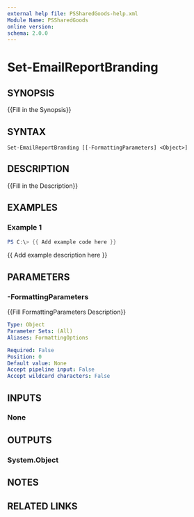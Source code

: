 ```yaml
---
external help file: PSSharedGoods-help.xml
Module Name: PSSharedGoods
online version:
schema: 2.0.0
---
```


# Set-EmailReportBranding

## SYNOPSIS
{{Fill in the Synopsis}}

## SYNTAX

```
Set-EmailReportBranding [[-FormattingParameters] <Object>]
```

## DESCRIPTION
{{Fill in the Description}}

## EXAMPLES

### Example 1
```powershell
PS C:\> {{ Add example code here }}
```

{{ Add example description here }}

## PARAMETERS

### -FormattingParameters
{{Fill FormattingParameters Description}}

```yaml
Type: Object
Parameter Sets: (All)
Aliases: FormattingOptions

Required: False
Position: 0
Default value: None
Accept pipeline input: False
Accept wildcard characters: False
```

## INPUTS

### None

## OUTPUTS

### System.Object
## NOTES

## RELATED LINKS
